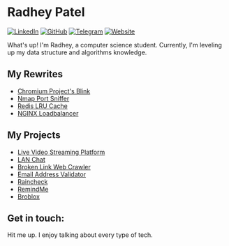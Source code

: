 <!--- yoinked this readme template from Bardia Moshiri :P ---> 

# Radhey Patel

[![LinkedIn](https://img.shields.io/badge/LinkedIn-000?style=flat&logoColor=blue&logo=linkedin)](https://www.linkedin.com/in/radhey-patel-/)
[![GitHub](https://img.shields.io/badge/-GitHub-000?style=flat&logo=github)](https://www.github.com/yehdar)
[![Telegram](https://img.shields.io/badge/-Telegram-000?&logoColor=0088cc&logo=telegram)](https://t.me/Yehdarr)
[![Website](https://img.shields.io/badge/Portfolio-000000?style=flat&logo=About.me)](https://yehdar.github.io/)

What's up! I'm Radhey, a computer science student. Currently, I'm leveling up my data structure and algorithms knowledge.

## My Rewrites
- [Chromium Project's Blink](https://github.com/Yehdar/ghetto-blink-rewrite)
- [Nmap Port Sniffer](https://github.com/Yehdar/ghetto-nmap-port-sniffer-rewrite)
- [Redis LRU Cache](https://github.com/Yehdar/ghetto-redis-LRU-cache-rewrite)
- [NGINX Loadbalancer](https://github.com/Yehdar/ghetto-nginx-loadbalancer-rewrite)

## My Projects
- [Live Video Streaming Platform](https://github.com/Yehdar/video-streaming-platform)
- [LAN Chat](https://github.com/Yehdar/LAN-chat)
- [Broken Link Web Crawler](https://github.com/Yehdar/broken-link-web-crawler)
- [Email Address Validator](https://github.com/Yehdar/email-address-validator)
- [Raincheck](https://github.com/Yehdar/raincheck)
- [RemindMe](https://github.com/Yehdar/remindme)
- [Broblox](https://github.com/Yehdar/broblox)

## Get in touch: 
Hit me up. I enjoy talking about every type of tech.
